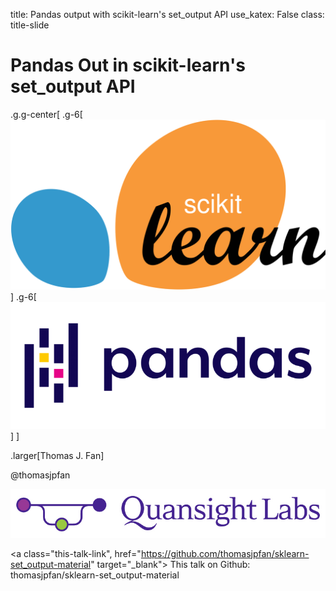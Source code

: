 title: Pandas output with scikit-learn's set_output API
use_katex: False
class: title-slide

# Pandas Out in scikit-learn's set_output API

.g.g-center[
.g-6[
![:scale 40%](images/scikit-learn-logo-without-subtitle.svg)
]
.g-6[
![:scale 60%](images/pandas-logo.png)
]
]

.larger[Thomas J. Fan]<br>

@thomasjpfan<br>

<a href="https://www.github.com/thomasjpfan" target="_blank"><span class="icon icon-github icon-left"></span></a>
<a href="https://www.twitter.com/thomasjpfan" target="_blank"><span class="icon icon-twitter"></span></a>

![:scale 30%](images/labs-logo.jpg)

<a class="this-talk-link", href="https://github.com/thomasjpfan/sklearn-set_output-material" target="_blank">
This talk on Github: thomasjpfan/sklearn-set_output-material</a>
